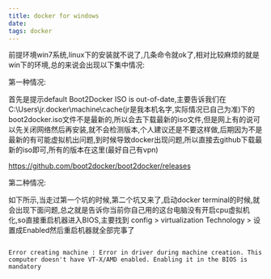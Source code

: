 ```yaml
---
title: docker for windows
date: 
tags: docker
---
```


前提环境win7系统,linux下的安装就不说了,几条命令就ok了,相对比较麻烦的就是win下的环境,总的来说会出现以下集中情况:

第一种情况:

首先是提示default Boot2Docker ISO is out-of-date,主要告诉我们在C:\Users\jr\.docker\machine\cache(jr是我本机名字,实际情况已自己为准)下的boot2docker.iso文件不是最新的,所以会去下载最新的iso文件,但是网上有的说可以先关闭网络然后再安装,就不会检测版本,个人建议还是不要这样做,后期因为不是最新的有可能虚拟机出问题,到时候导致docker出现问题,所以直接去github下载最新的iso即可,所有的版本在这里(最好自己有vpn)

https://github.com/boot2docker/boot2docker/releases

第二种情况:

如下所示,当走过第一个坑的时候,第二个坑又来了,启动docker terminal的时候,就会出现下面问题,总之就是告诉你当前你自己用的这台电脑没有开启cpu虚拟机化,so直接重启机器进入BIOS,主要找到
config > virtualization Technology > 设置成Enabled然后重启机器就全部完事了

```

Error creating machine : Error in driver during machine creation. This computer doesn't have VT-X/AMD enabled. Enabling it in the BIOS is mandatory

```



